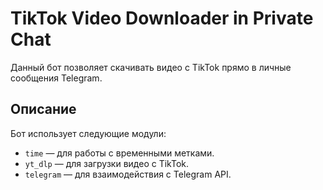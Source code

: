 # TikTok Video Downloader in Private Chat

Данный бот позволяет скачивать видео с TikTok прямо в личные сообщения Telegram.

## Описание

Бот использует следующие модули:
- `time` — для работы с временными метками.
- `yt_dlp` — для загрузки видео с TikTok.
- `telegram` — для взаимодействия с Telegram API.
